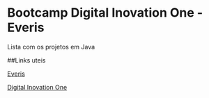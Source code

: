 # Bootcamp Digital Inovation One - Everis
Lista com os projetos em Java

##Links uteis

[Everis](https://www.everis.com/brazil/pt-br/home-br)

[Digital Inovation One](https://web.digitalinnovation.one/home)
